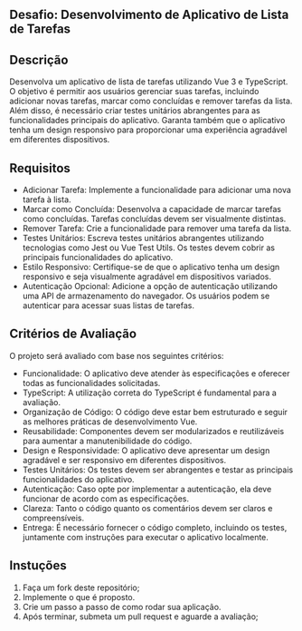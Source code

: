 ## Desafio: Desenvolvimento de Aplicativo de Lista de Tarefas

## Descrição

Desenvolva um aplicativo de lista de tarefas utilizando Vue 3 e TypeScript. O objetivo é permitir aos usuários gerenciar suas tarefas, incluindo adicionar novas tarefas, marcar como concluídas e remover tarefas da lista. Além disso, é necessário criar testes unitários abrangentes para as funcionalidades principais do aplicativo. Garanta também que o aplicativo tenha um design responsivo para proporcionar uma experiência agradável em diferentes dispositivos.

## Requisitos

- Adicionar Tarefa: Implemente a funcionalidade para adicionar uma nova tarefa à lista.
- Marcar como Concluída: Desenvolva a capacidade de marcar tarefas como concluídas. Tarefas concluídas devem ser visualmente distintas.
- Remover Tarefa: Crie a funcionalidade para remover uma tarefa da lista.
- Testes Unitários: Escreva testes unitários abrangentes utilizando tecnologias como Jest ou Vue Test Utils. Os testes devem cobrir as principais funcionalidades do aplicativo.
- Estilo Responsivo: Certifique-se de que o aplicativo tenha um design responsivo e seja visualmente agradável em dispositivos variados.
- Autenticação Opcional: Adicione a opção de autenticação utilizando uma API de armazenamento do navegador. Os usuários podem se autenticar para acessar suas listas de tarefas.

## Critérios de Avaliação

O projeto será avaliado com base nos seguintes critérios:
- Funcionalidade: O aplicativo deve atender às especificações e oferecer todas as funcionalidades solicitadas.
- TypeScript: A utilização correta do TypeScript é fundamental para a avaliação.
- Organização de Código: O código deve estar bem estruturado e seguir as melhores práticas de desenvolvimento Vue.
- Reusabilidade: Componentes devem ser modularizados e reutilizáveis para aumentar a manutenibilidade do código.
- Design e Responsividade: O aplicativo deve apresentar um design agradável e ser responsivo em diferentes dispositivos.
- Testes Unitários: Os testes devem ser abrangentes e testar as principais funcionalidades do aplicativo.
- Autenticação: Caso opte por implementar a autenticação, ela deve funcionar de acordo com as especificações.
- Clareza: Tanto o código quanto os comentários devem ser claros e compreensíveis.
- Entrega: É necessário fornecer o código completo, incluindo os testes, juntamente com instruções para executar o aplicativo localmente.


## Instuções

1. Faça um fork deste repositório;
2. Implemente o que é proposto.
4. Crie um passo a passo de como rodar sua aplicação.
5. Após terminar, submeta um pull request e aguarde a avaliação;
